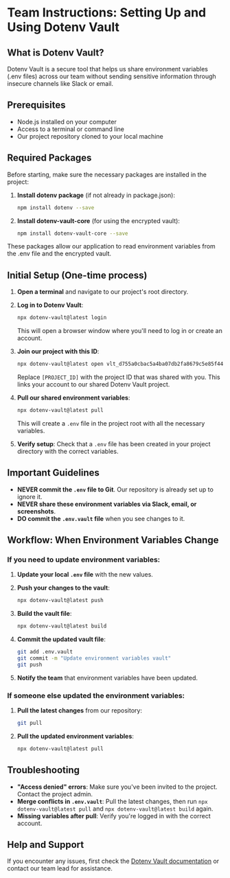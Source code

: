 # Team Instructions: Setting Up and Using Dotenv Vault

## What is Dotenv Vault?
Dotenv Vault is a secure tool that helps us share environment variables (.env files) across our team without sending sensitive information through insecure channels like Slack or email.

## Prerequisites
- Node.js installed on your computer
- Access to a terminal or command line
- Our project repository cloned to your local machine

## Required Packages

Before starting, make sure the necessary packages are installed in the project:

1. **Install dotenv package** (if not already in package.json):
   ```bash
   npm install dotenv --save
   ```

2. **Install dotenv-vault-core** (for using the encrypted vault):
   ```bash
   npm install dotenv-vault-core --save
   ```

These packages allow our application to read environment variables from the .env file and the encrypted vault.

## Initial Setup (One-time process)

1. **Open a terminal** and navigate to our project's root directory.

2. **Log in to Dotenv Vault**:
   ```bash
   npx dotenv-vault@latest login
   ```
   This will open a browser window where you'll need to log in or create an account.

3. **Join our project with this ID**:
   ```bash
   npx dotenv-vault@latest open vlt_d755a0cbac5a4ba07db2fa8679c5e85f441ac7e606dd3ab785c8b412ed37c12d
   ```
   Replace `[PROJECT_ID]` with the project ID that was shared with you. This links your account to our shared Dotenv Vault project.

3. **Pull our shared environment variables**:
   ```bash
   npx dotenv-vault@latest pull
   ```
   This will create a `.env` file in the project root with all the necessary variables.

4. **Verify setup**:
   Check that a `.env` file has been created in your project directory with the correct variables.

## Important Guidelines

- **NEVER commit the `.env` file to Git**. Our repository is already set up to ignore it.
- **NEVER share these environment variables via Slack, email, or screenshots**.
- **DO commit the `.env.vault` file** when you see changes to it.

## Workflow: When Environment Variables Change

### If you need to update environment variables:

1. **Update your local `.env` file** with the new values.

2. **Push your changes to the vault**:
   ```bash
   npx dotenv-vault@latest push
   ```

3. **Build the vault file**:
   ```bash
   npx dotenv-vault@latest build
   ```

4. **Commit the updated vault file**:
   ```bash
   git add .env.vault
   git commit -m "Update environment variables vault"
   git push
   ```

5. **Notify the team** that environment variables have been updated.

### If someone else updated the environment variables:

1. **Pull the latest changes** from our repository:
   ```bash
   git pull
   ```

2. **Pull the updated environment variables**:
   ```bash
   npx dotenv-vault@latest pull
   ```

## Troubleshooting

- **"Access denied" errors**: Make sure you've been invited to the project. Contact the project admin.
- **Merge conflicts in `.env.vault`**: Pull the latest changes, then run `npx dotenv-vault@latest pull` and `npx dotenv-vault@latest build` again.
- **Missing variables after pull**: Verify you're logged in with the correct account.

## Help and Support

If you encounter any issues, first check the [Dotenv Vault documentation](https://www.dotenv.org/docs/) or contact our team lead for assistance.